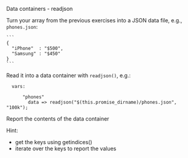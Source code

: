 Data containers - readjson

Turn your array from the previous exercises into
a JSON data file, e.g., `phones.json`:

    ```
    {
      "iPhone"  : "$500",
      "Samsung" : "$450"
    }
    ```

Read it into a data container with `readjson()`, e.g.:


```
  vars:

      "phones"
        data => readjson("$(this.promise_dirname)/phones.json", "100k");

```

Report the contents of the data container

Hint:

- get the keys using getindices()
- iterate over the keys to report the values
